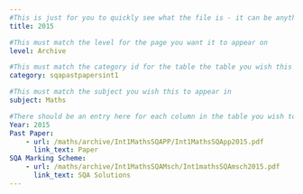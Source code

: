 ```yaml
---
#This is just for you to quickly see what the file is - it can be anything you want
title: 2015

#This must match the level for the page you want it to appear on
level: Archive

#This must match the category id for the table the table you wish this to appear in
category: sqapastpapersint1

#This must match the subject you wish this to appear in
subject: Maths

#There should be an entry here for each column in the table you wish to populate:
Year: 2015
Past Paper:
    - url: /maths/archive/Int1MathsSQAPP/Int1MathsSQApp2015.pdf
      link_text: Paper
SQA Marking Scheme:
    - url: /maths/archive/Int1MathsSQAMsch/Int1mathsSQAmsch2015.pdf
      link_text: SQA Solutions
---
```


